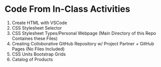 # Code From In-Class Activities
1. Create HTML with VSCode <br>
2. CSS Stylesheet Selector <br>
3. CSS Stylesheet Types/Personal Webpage (Main Directory of this Repo Containes these Files) <br>
4. Creating Colloborative GitHub Repository w/ Project Partner + GitHub Pages (No Files Included) <br>
5. CSS Units Bootstrap Grids <br>
6. Catalog of Products
